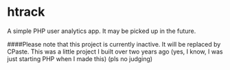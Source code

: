 htrack
======

A simple PHP user analytics app. It may be picked up in the future.

####Please note that this project is currently inactive. It will be replaced by CPaste. This was a little project I built over two years ago (yes, I know, I was just starting PHP when I made this) (pls no judging)

